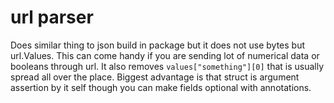 # url parser 

Does similar thing to json build in package but it does not use bytes but url.Values. This can come handy if you are sending lot of numerical data or booleans through url. It also removes `values["something"][0]` that is usually spread all over the place. Biggest advantage is that struct is argument assertion by it self though you can make fields optional with annotations.